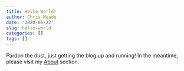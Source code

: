 ```yaml
---
title: Hello World!
author: Chris Meade
date: '2020-06-22'
slug: hello-world
categories: []
tags: []
---
```


Pardon the dust, just getting the blog up and running! In the meantime, please visit my [About](https://chrismea.de/about/)  section.
